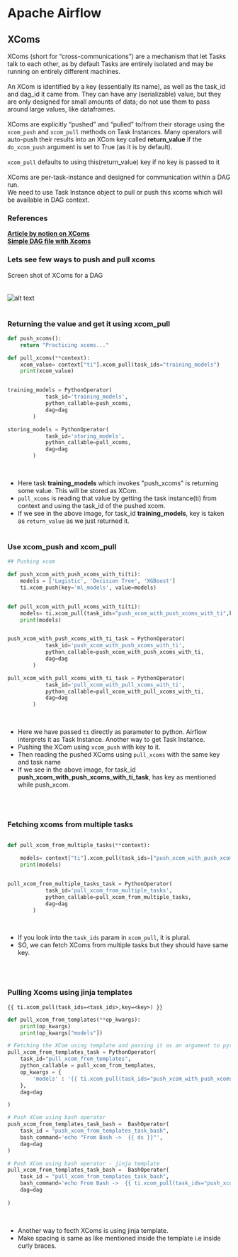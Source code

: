 # **Apache Airflow**

## **XComs**

XComs (short for “cross-communications”) are a mechanism that let Tasks talk to each other, as by default Tasks are entirely isolated and may be running on entirely different machines.
<br><br>
An XCom is identified by a key (essentially its name), as well as the task_id and dag_id it came from. They can have any (serializable) value, but they are only designed for small amounts of data; do not use them to pass around large values, like dataframes.
<br><br>
XComs are explicitly “pushed” and “pulled” to/from their storage using the ```xcom_push``` and ```xcom_pull``` methods on Task Instances. Many operators will auto-push their results into an XCom key called **return_value** if the ```do_xcom_push``` argument is set to True (as it is by default).
<br><br>
```xcom_pull``` defaults to using this(return_value) key if no key is passed to it
<br><br>
XComs are per-task-instance and designed for communication within a DAG run. <br>
We need to use Task Instance object to pull or push this xcoms which will be available in DAG context. 

### References
**[Article by notion on XComs](https://www.notion.so/XComs-3d0fb50edae84342a985ff5ffa266eff)** <br>
**[Simple DAG file with Xcoms](https://github.com/sampathsvskr/GCP/blob/main/composer_airflow/xcoms/xcoms_dag.py)**

### Lets see few ways to push and pull xcoms
Screen shot of XComs for a DAG <br>
<br><br>
![alt text](https://github.com/sampathsvskr/GCP/blob/main/composer_airflow/images/xcoms.png)
<br><br>

### Returning the value and get it using xcom_pull

```python
def push_xcoms():
    return "Practicing xcoms..."

def pull_xcoms(**context):
    xcom_value= context["ti"].xcom_pull(task_ids="training_models")
    print(xcom_value)


training_models = PythonOperator(
            task_id='training_models',
            python_callable=push_xcoms,
            dag=dag
        )

storing_models = PythonOperator(
            task_id='storing_models',
            python_callable=pull_xcoms,
            dag=dag
        )
```
<br>

- Here task **training_models** which invokes "push_xcoms" is returning some value. This will be stored as XCom.<br>
- ```pull_xcoms``` is reading that value by getting the task instance(ti) from context and using the task_id of the pushed xcom.<br>
- If we see in the above image, for task_id **training_models**, key is taken as ```return_value``` as we just returned it.
<br><br>

### Use xcom_push and xcom_pull

```python
## Pushing xcom 

def push_xcom_with_push_xcoms_with_ti(ti):
    models = ['Logistic', 'Decision Tree', 'XGBoost']
    ti.xcom_push(key='ml_models', value=models)


def pull_xcom_with_pull_xcoms_with_ti(ti):
    models= ti.xcom_pull(task_ids="push_xcom_with_push_xcoms_with_ti",key='ml_models')
    print(models)


push_xcom_with_push_xcoms_with_ti_task = PythonOperator(
            task_id='push_xcom_with_push_xcoms_with_ti',
            python_callable=push_xcom_with_push_xcoms_with_ti,
            dag=dag
        )

pull_xcom_with_pull_xcoms_with_ti_task = PythonOperator(
            task_id='pull_xcom_with_pull_xcoms_with_ti',
            python_callable=pull_xcom_with_pull_xcoms_with_ti,
            dag=dag
        )
```
<br>

- Here we have passed ``ti`` directly as parameter to python. Airflow interprets it as Task Instance. Another way to get Task Instance.<br>
- Pushing the XCom using ```xcom_push``` with key to it.<br>
- Then reading the pushed XComs using ```pull_xcoms``` with the same key and task name<br>
- If we see in the above image, for task_id **push_xcom_with_push_xcoms_with_ti_task**, has key as mentioned while push_xcom.

<br><br>

### Fetching xcoms from multiple tasks

```python

def pull_xcom_from_multiple_tasks(**context):

    models= context["ti"].xcom_pull(task_ids=["push_xcom_with_push_xcoms","push_xcom_with_push_xcoms_with_ti"],key="ml_models")
    print(models)


pull_xcom_from_multiple_tasks_task = PythonOperator(
            task_id='pull_xcom_from_multiple_tasks',
            python_callable=pull_xcom_from_multiple_tasks,
            dag=dag
        )
```

<br>

- If you look into the ```task_ids``` param in ```xcom_pull```, it is plural.
- SO, we can fetch XComs from multiple tasks but they should have same key.


<br><br>

### Pulling Xcoms using jinja templates

```{{ ti.xcom_pull(task_ids=<task_ids>,key=<key>) }}```

```python
def pull_xcom_from_templates(**op_kwargs):
    print(op_kwargs) 
    print(op_kwargs["models"])

# Fetching the XCom using template and passing it as an argument to python callable fn.
pull_xcom_from_templates_task = PythonOperator(
    task_id="pull_xcom_from_templates",
    python_callable = pull_xcom_from_templates,
    op_kwargs = {
        'models' : '{{ ti.xcom_pull(task_ids="push_xcom_with_push_xcoms",key="ml_models") }}'
    },
    dag=dag

) 

# Push XCom using bash operator
push_xcom_from_templates_task_bash =  BashOperator(
    task_id = "push_xcom_from_templates_task_bash",
    bash_command='echo "From Bash ->  {{ ds }}"',    
    dag=dag
)

# Push XCom using bash operator - jinja template
pull_xcom_from_templates_task_bash =  BashOperator(
    task_id = "pull_xcom_from_templates_task_bash",
    bash_command='echo From Bash ->  {{ ti.xcom_pull(task_ids="push_xcom_from_templates_task_bash") }}',
    dag=dag
     
)
```

<br>

- Another way to fecth XComs is using jinja template.
- Make spacing is same as like mentioned inside the template i.e inside curly braces.
